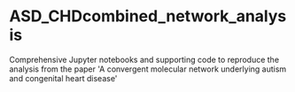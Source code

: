 # ASD_CHDcombined_network_analysis
Comprehensive Jupyter notebooks and supporting code to reproduce the analysis from the paper 'A convergent molecular network underlying autism and congenital heart disease'
